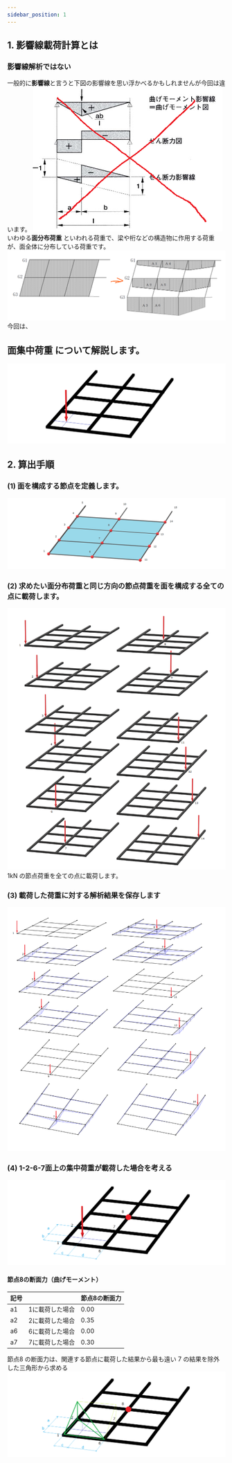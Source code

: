 ```yaml
---
sidebar_position: 1
---
```


## 1. 影響線載荷計算とは

### 影響線解析ではない
一般的に**影響線**と言うと下図の影響線を思い浮かべるかもしれませんが今回は違います。
![](./assets/Pasted%20image%2020230520112913.png)
いわゆる**面分布荷重** といわれる荷重で、梁や桁などの構造物に作用する荷重が、面全体に分布している荷重です。
![](assets/Pasted%20image%2020230525160357.png)
今回は、
## 面集中荷重 について解説します。
![](assets/面集中荷重.png)
## 2. 算出手順
### (1) 面を構成する節点を定義します。
![](assets/構成する節点.png)

### (2) 求めたい面分布荷重と同じ方向の節点荷重を面を構成する全ての点に載荷します。
![](assets/全ての点に載荷.png)
1kN の節点荷重を全ての点に載荷します。


### (3) 載荷した荷重に対する解析結果を保存します
![](assets/解析結果.png)
### (4) 1-2-6-7面上の集中荷重が載荷した場合を考える

![](assets/面集中荷重2.png)

#### 節点8の断面力（曲げモーメント）

| 記号 |   | 節点8の断面力 |
| ---- | ---- | ---- |
| a1 | 1に載荷した場合 | 0.00 |
| a2 | 2に載荷した場合 | 0.35 |
| a6 | 6に載荷した場合 | 0.00 |
| a7 | 7に載荷した場合 | 0.30 |

節点8 の断面力は、関連する節点に載荷した結果から最も遠い 7 の結果を除外した三角形から求める
![](assets/節点8の断面力.png)

